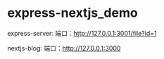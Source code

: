 # express-nextjs_demo

express-server:
端口：http://127.0.0.1:3001/file?id=1

nextjs-blog:
端口：http://127.0.0.1:3000